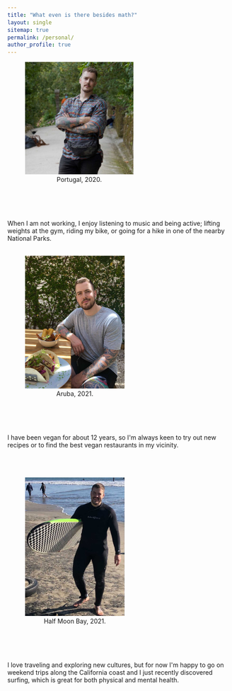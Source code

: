 ```yaml
---
title: "What even is there besides math?"
layout: single
sitemap: true
permalink: /personal/
author_profile: true
---
```


<figure style="width: 245px" class="align-right">
  <img src="/assets/images/Portugal.jpg" alt="">
  <figcaption style="text-align: center"> Portugal, 2020.</figcaption>
</figure>

<br>
<br>
<br>
<br>
When I am not working, I enjoy listening to music and being active; lifting weights at the gym, riding my bike, or going for a hike in one of the nearby National Parks.
<br>
<br>

<figure style="width: 225px" class="align-left">
  <img src="/assets/images/Aruba.jpg" alt="">
  <figcaption style="text-align: center"> Aruba, 2021.</figcaption>
</figure>

<br>
<br>
<br>
<br>
I have been vegan for about 12 years, so I'm always keen to try out new recipes or to find the best vegan restaurants in my vicinity.
<br>
<br>
<br>
<br>


<figure style="width: 225px" class="align-right">
  <img src="/assets/images/HalfMoonBay.jpg" alt="">
  <figcaption style="text-align: center"> Half Moon Bay, 2021.</figcaption>
</figure>

<br>
<br>
<br>
<br>
I love traveling and exploring new cultures, but for now I'm happy to go on weekend trips along the California coast and I just recently discovered surfing, which is great for both physical and mental health. 

